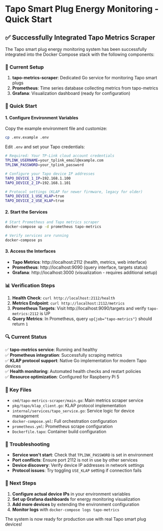 # Tapo Smart Plug Energy Monitoring - Quick Start

## ✅ Successfully Integrated Tapo Metrics Scraper

The Tapo smart plug energy monitoring system has been successfully integrated into the Docker Compose stack with the following components:

### 🔧 Current Setup

1. **tapo-metrics-scraper**: Dedicated Go service for monitoring Tapo smart plugs
2. **Prometheus**: Time series database collecting metrics from tapo-metrics
3. **Grafana**: Visualization dashboard (ready for configuration)

### 🚀 Quick Start

#### 1. Configure Environment Variables

Copy the example environment file and customize:
```bash
cp .env.example .env
```

Edit `.env` and set your Tapo credentials:
```bash
# Required: Your TP-Link cloud account credentials
TPLINK_USERNAME=your_tplink_email@example.com
TPLINK_PASSWORD=your_tplink_password

# Configure your Tapo device IP addresses
TAPO_DEVICE_1_IP=192.168.1.100
TAPO_DEVICE_2_IP=192.168.1.101

# Protocol settings (KLAP for newer firmware, legacy for older)
TAPO_DEVICE_1_USE_KLAP=true
TAPO_DEVICE_2_USE_KLAP=true
```

#### 2. Start the Services

```bash
# Start Prometheus and Tapo metrics scraper
docker-compose up -d prometheus tapo-metrics

# Verify services are running
docker-compose ps
```

#### 3. Access the Interfaces

- **Tapo Metrics**: http://localhost:2112 (health, metrics, web interface)
- **Prometheus**: http://localhost:9090 (query interface, targets status)
- **Grafana**: http://localhost:3000 (visualization - requires additional setup)

### 📊 Verification Steps

1. **Health Check**: `curl http://localhost:2112/health`
2. **Metrics Endpoint**: `curl http://localhost:2112/metrics`
3. **Prometheus Targets**: Visit http://localhost:9090/targets and verify `tapo-metrics:2112` is UP
4. **Query Metrics**: In Prometheus, query `up{job="tapo-metrics"}` should return `1`

### 🔍 Current Status

✅ **tapo-metrics service**: Running and healthy  
✅ **Prometheus integration**: Successfully scraping metrics  
✅ **KLAP protocol support**: Native Go implementation for modern Tapo devices  
✅ **Health monitoring**: Automated health checks and restart policies  
✅ **Resource optimization**: Configured for Raspberry Pi 5  

### 📁 Key Files

- `cmd/tapo-metrics-scraper/main.go`: Main metrics scraper service
- `pkg/tapo/klap_client.go`: KLAP protocol implementation
- `internal/services/tapo_service.go`: Service logic for device management
- `docker-compose.yml`: Full orchestration configuration
- `prometheus.yml`: Prometheus scrape configuration
- `Dockerfile.tapo`: Container build configuration

### 🐛 Troubleshooting

- **Service won't start**: Check that `TPLINK_PASSWORD` is set in environment
- **Port conflicts**: Ensure port 2112 is not in use by other services
- **Device discovery**: Verify device IP addresses in network settings
- **Protocol issues**: Try toggling `USE_KLAP` setting if connection fails

### 🎯 Next Steps

1. **Configure actual device IPs** in your environment variables
2. **Set up Grafana dashboards** for energy monitoring visualization
3. **Add more devices** by extending the environment configuration
4. **Monitor logs** with `docker-compose logs tapo-metrics`

The system is now ready for production use with real Tapo smart plug devices!

